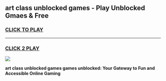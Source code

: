 
## art class unblocked games - Play Unblocked Gmaes & Free
<h3>
<a href="https://news.freeplayer.one?title=art_class_unblocked_games&ref=16F">CLICK TO PLAY</a></h3>
<hr>

<h3>
<a href="https://news.freeplayer.one?title=art_class_unblocked_games&ref=16F">CLICK 2 PLAY</a>
  
</h3>

<a href="https://news.freeplayer.one?title=art_class_unblocked_games&ref=16F/"><img src="https://clearcache.store/games.png"></a>


**art class unblocked games games unblocked: Your Gateway to Fun and Accessible Online Gaming**
